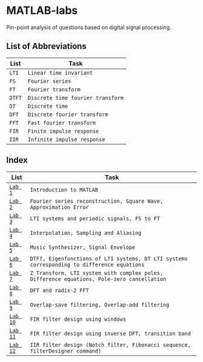 # MATLAB-labs
Pin-point analysis of questions based on digital signal processing.

## List of Abbreviations

| List                   | Task                       |
|------------------------|----------------------------|
| `LTI`            |      `Linear time invariant`     |
| `FS`   | `Fourier series`       |
| `FT`  | `Fourier transform`    |
| `DTFT`           |  `Discrete time fourier transform`   |
| `DT`           | `Discrete time`    |
| `DFT`           | `Discrete fourier transform`    |
| `FFT`           | `Fast fourier transform`   |
| `FIR`           | `Finite impulse response`    |
| `IIR`           | `Infinite impulse response`    |

## Index

| List                   | Task                       |
|------------------------|----------------------------|
| [`Lab 1`]()            |      `Introduction to MATLAB`     |
| [`Lab 2`]()   | `Fourier series reconstruction, Square Wave, Approximation Error`       |
| [`Lab 3`]()   | `LTI systems and periodic signals, FS to FT`    |
| [`Lab 4`]()           |  `Interpolation, Sampling and Aliasing`   |
| [`Lab 5`]()           | `Music Synthesizer, Signal Envelope`    |
| [`Lab 6`]()    | `DTFT, Eigenfunctions of LTI systems, DT LTI systems corresponding to difference equations`   |
| [`Lab 7`]()           |  `Z Transform, LTI system with complex poles, Difference equations, Pole-zero cancellation`   |
| [`Lab 8`]()           | `DFT and radix-2 FFT`    |
| [`Lab 9`]()           | `Overlap-save filtering, Overlap-add filtering`   |
| [`Lab 10`]()           | `FIR filter design using windows`    |
| [`Lab 11`]()           | `FIR filter design using inverse DFT, transition band`    |
| [`Lab 12`]()           | `IIR filter design (Notch filter, Fibonacci sequence, filterDesigner command)`    |
